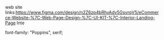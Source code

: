 web site links:https://www.figma.com/design/n2Z6zp4bRhvAdv5GsvrqV5/eCommerce-Website-%7C-Web-Page-Design-%7C-UI-KIT-%7C-Interior-Landing-Page
Inte
<link rel="preconnect" href="https://fonts.googleapis.com">
<link rel="preconnect" href="https://fonts.gstatic.com" crossorigin>
<link href="https://fonts.googleapis.com/css2?family=Poppins:ital,wght@0,100;0,200;0,300;0,400;0,500;0,600;0,700;0,800;0,900;1,100;1,200;1,300;1,400;1,500;1,600;1,700;1,800;1,900&display=swap" rel="stylesheet">

font-family: "Poppins", serif;